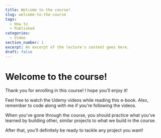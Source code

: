 ```yaml
---
title: Welcome to the course!
slug: welcome-to-the-course
tags:
  - How to
  - Published
categories:
  - Video
section_number: 1
excerpt: An excerpt of the lecture's content goes here.
draft: false
---
```


# Welcome to the course!

Thank you for enrolling in this course! I hope you'll enjoy it!

Feel free to watch the Udemy videos while reading this e-book. Also, remember to code along with me if you're following the videos.

When you've gone through the course, you should practice what you've learned by building other, similar projects to what we build in the course.

After that, you'll definitely be ready to tackle any project you want!